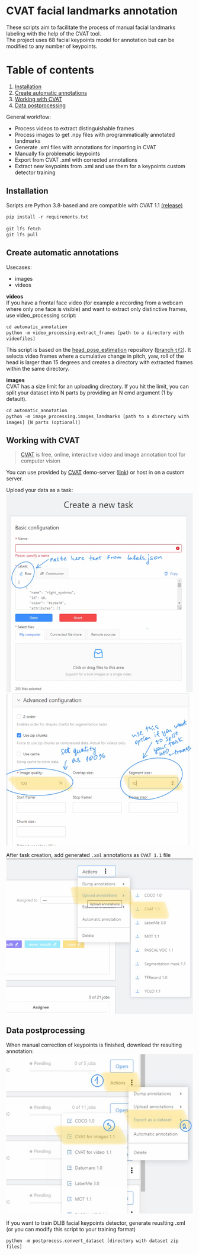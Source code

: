 # CVAT facial landmarks annotation
These scripts aim to facilitate the process of manual facial landmarks labeling with the help of the CVAT tool.  
The project uses 68 facial keypoints model for annotation but can be modified to any number of keypoints.

# Table of contents
1. [Installation](#Installation)
2. [Create automatic annotations](#create-automatic-annotations)
3. [Working with CVAT](#working-with-cvat)
4. [Data postprocessing](#data-postprocessing)

General workflow:
- Process videos to extract distinguishable frames
- Process images to get .npy files with programmatically annotated landmarks
- Generate .xml files with annotations for importing in CVAT
- Manually fix problematic keypoints
- Export from CVAT .xml with corrected annotations
- Extract new keypoints from .xml and use them for a keypoints custom detector training 

## Installation
Scripts are Python 3.8-based and are compatible with CVAT 1.1 [(release)](https://github.com/openvinotoolkit/cvat/releases/tag/v1.1.0)
```
pip install -r requirements.txt

git lfs fetch
git lfs pull
```
## Create automatic annotations
Usecases:
- images
- videos

**videos**  
If you have a frontal face video (for example a recording from a webcam where only one face is visible) and want to extract only distinctive frames, use video_processing script:
```
cd automatic_annotation
python -m video_processing.extract_frames [path to a directory with videofiles]
```
This script is based on the [head_pose_estimation](https://github.com/yinguobing/head-pose-estimation) repository ([branch `tf2`](https://github.com/yinguobing/head-pose-estimation/tree/tf2)). It selects video frames where a cumulative change in pitch, yaw, roll of the head is larger than 15 degrees and creates a directory with extracted frames within the same directory.  

**images**  
CVAT has a size limit for an uploading directory. If you hit the limit, you can split your dataset into N parts by providing an N cmd argument (1 by default).
```
cd automatic_annotation
python -m image_processing.images_landmarks [path to a directory with images] [N parts (optional)]
```
## Working with CVAT
> [CVAT] is free, online, interactive video and image annotation tool  for computer vision

You can use provided by [CVAT] demo-server ([link](https://cvat.org/)) or host in on a custom server.

Upload your data as a task:  
![](documentation/images/create_task.PNG)  
![](documentation/images/set_task_parameters.PNG)  

After task creation, add generated `.xml` annotations as `CVAT 1.1` file  
![](documentation/images/upload_annotations.PNG)  


## Data postprocessing
When manual correction of keypoints is finished, download thr resulting annotation:  
![](documentation/images/export_dataset.PNG)  


If you want to train DLIB facial keypoints detector, generate reuslting .xml (or you can modify this script to your training format)  
```
python -m postprocess.convert_dataset [directory with dataset zip files]
```


[CVAT]: https://github.com/openvinotoolkit/cvat

